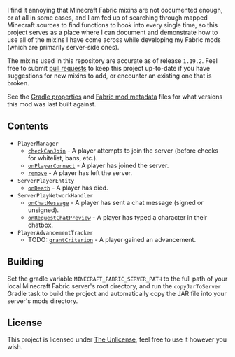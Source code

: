 I find it annoying that Minecraft Fabric mixins are not documented enough, or at all in some cases, and I am fed up of searching through mapped Minecraft sources to find functions to hook into every single time, so this project serves as a place where I can document and demonstrate how to use all of the mixins I have come across while developing my Fabric mods (which are primarily server-side ones).

The mixins used in this repository are accurate as of release `1.19.2`. Feel free to submit [pull requests](https://github.com/viral32111/ExampleMod/pulls) to keep this project up-to-date if you have suggestions for new mixins to add, or encounter an existing one that is broken.

See the [Gradle properties](/gradle.properties#L9-L15) and [Fabric mod metadata](/src/main/resources/fabric.mod.json#L34-L39) files for what versions this mod was last built against.

## Contents

* `PlayerManager`
  * [`checkCanJoin`](/src/main/java/com/viral32111/example/mixin/PlayerManagerMixin.java#L22-L43) - A player attempts to join the server (before checks for whitelist, bans, etc.).
  * [`onPlayerConnect`](/src/main/java/com/viral32111/example/mixin/PlayerManagerMixin.java#L46-L72) - A player has joined the server.
  * [`remove`](/src/main/java/com/viral32111/example/mixin/PlayerManagerMixin.java#L75-L94) - A player has left the server.
* `ServerPlayerEntity`
  * [`onDeath`](/src/main/java/com/viral32111/example/mixin/ServerPlayerEntityMixin.java#L16-L61) - A player has died.
* `ServerPlayNetworkHandler`
  * [`onChatMessage`](/src/main/java/com/viral32111/example/mixin/ServerPlayNetworkHandlerMixin.java#L25-L41) - A player has sent a chat message (signed or unsigned).
  * [`onRequestChatPreview`](/src/main/java/com/viral32111/example/mixin/ServerPlayNetworkHandlerMixin.java#L45-L58) - A player has typed a character in their chatbox.
* `PlayerAdvancementTracker`
  * TODO: [`grantCriterion`]() - A player gained an advancement.

## Building

Set the gradle variable `MINECRAFT_FABRIC_SERVER_PATH` to the full path of your local Minecraft Fabric server's root directory, and run the `copyJarToServer` Gradle task to build the project and automatically copy the JAR file into your server's mods directory.

## License

This project is licensed under [The Unlicense](https://unlicense.org/), feel free to use it however you wish.
